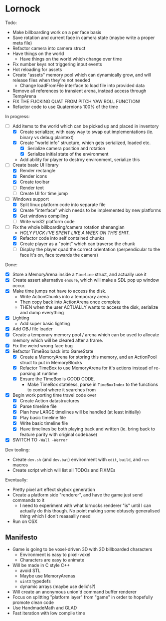 # Lornock

Todo:

- Make billboarding work on a per face basis
- Save rotation and current face in camera state (maybe write a proper meta file)
- Refactor camera into camera struct
- Have things on the world
  - Have things on the world which change over time
- Fix number keys not triggering input events
- Hot reloading for assets
- Create "assets" memory pool which can dynamically grow, and will release files when they're not needed
  - Change loadFromFile interface to load file into provided data
- Remove all references to transient arena, instead access through TempArena
- FIX THE FUCKING QUAT FROM PITCH YAW ROLL FUNCTION!
- Refactor code to use Quaternions 100% of the time

In progress:
- [ ] Add items to the world which can be picked up and placed in inventory
  - [x] Create serializer, with easy way to swap out implementations (ie. binary vs debug plaintext)
  - [x] Create "world info" structure, which gets serialized, loaded etc.
    - [x] Serialize camera position and rotation
    - [x] Serialize initial state of the environment
  - Add ability for player to destroy environment, serialize this
- [ ] Create basic UI library
  - [x] Render rectangle
  - [x] Render icons
  - [x] Create toolbar
  - [ ] Render text
  - [ ] Create UI for time jump
- [ ] Windows support
  - [x] Split linux platform code into separate file
  - [x] Create "interface" which needs to be implemented by new platforms
  - [x] Get windows compiling
  - [ ] Write win32 platform code
- [ ] Fix the whole billboarding/camera rotation shenangian
  - _HOLY FUCK I'VE SPENT LIKE A WEEK ON THIS SHIT._
  - [x] Refactor code into self contained chunks
  - [x] Create player as a "point" which can traverse the chunk
  - [ ] Display the player quad the correct orientation (perpendicular to the face it's on, face towards the camera)

Done:
- [x] Store a MemoryArena inside a `Timeline` struct, and actually use it
- [x] Create assert alternative `ensure`, which will make a SDL pop up window occur.
- [x] Make time jumps not have to access the disk.
  - Write ActionChunks into a temporary arena
  - Then copy back into ActionArena once complete
  - THEN when the user ACTUALLY wants to access the disk, serialize and dump everything
- [x] Lighting
  - Add super basic lighting
- [x] Add OBJ file loader
- [x] Create a temporary memory pool / arena which can be used to allocate memory which will be cleared after a frame.
- [x] Fix the weird wrong face bug
- [x] Refactor TimeBox back into GameState
  - [x] Create a MemoryArena for storing this memory, and an ActionPool struct to put in MemoryBlocks
  - [x] Refactor TimeBox to use MemoryArena for it's actions instead of re-parsing at runtime
  - [x] Ensure the TimeBox is GOOD CODE.
    - Make TimeBox stateless, parse in `TimeBoxIndex` to the functions to control where it searches from
- [x] Begin work porting time travel code over
  - [x] Create Action datastructures
  - [x] Parse timeline file
  - [x] Plan how LARGE timelines will be handled (at least initially)
  - [x] Play basic timeline file
  - [x] Write basic timeline file
  - [x] Have timelines be both playing back and written (ie. bring back to feature parity with original codebase)
- [x] SWITCH TO `-Wall -Werror`

Dev tooling:
- Create `dev.sh` (and `dev.bat`) environment with `edit`, `build`, and `run` macros
- Create script which will list all TODOs and FIXMEs

Eventually:

- Pretty pixel art effect skybox generation
- Create a platform side "renderer", and have the game just send commands to it
  - I need to experiment with what lornocks renderer "is" until I can actually do this though. No point making some obtusely generalised thing which I don't reaaaallly need
- Run on OSX

## Manifesto

- Game is going to be voxel-driven 3D with 2D billboarded characters
  - Environment is easy to pixel-voxel
  - Characters are easy to animate
- Will be made in C style C++
  - avoid STL
  - Maybe use MemoryArenas
  - `uintX` typedefs
  - dynamic arrays (maybe use delix's?)
- Will create an anonymous union'd command buffer renderer
- Focus on splitting "platform layer" from "game" in order to hopefully promote clean code
- Use HandmadeMath and GLAD
- Fast iteration with low compile time
